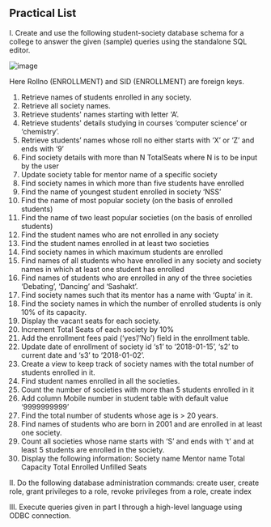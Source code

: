 ## Practical List
I.  Create and use the following student-society database schema for a college to answer the given (sample) queries using the standalone SQL editor. 

![image](https://github.com/Mayank230604/DBMS_Practicals/assets/120153596/52478604-9dc2-47f0-8ac7-218db93ad154)

Here Rollno (ENROLLMENT) and SID (ENROLLMENT) are foreign keys.

1. Retrieve names of students enrolled in any society. 
2. Retrieve all society names. 
3. Retrieve students' names starting with letter ‘A’. 
4. Retrieve students' details studying in courses ‘computer science’ or ‘chemistry’. 
5. Retrieve students’ names whose roll no either starts with ‘X’ or ‘Z’ and ends with ‘9’ 
6. Find society details with more than N TotalSeats where N is to be input by the user 
7. Update society table for mentor name of a specific society 
8. Find society names in which more than five students have enrolled 
9. Find the name of youngest student enrolled in society ‘NSS’ 
10. Find the name of most popular society (on the basis of enrolled students) 
11. Find the name of two least popular societies  (on the basis of enrolled students) 
12. Find the student names who are not enrolled in any society 
13. Find the student names enrolled in at least two societies 
14. Find society names in which maximum students are enrolled 
15. Find names of all students who have enrolled in any society and society names in which at least one student has enrolled  
16. Find names of students who are enrolled in any of the three societies ‘Debating’, ‘Dancing’ and ‘Sashakt’. 
17. Find society names such that its mentor has a name with   ‘Gupta’ in it.  
18. Find the society names in which the number of enrolled students is only 10% of  its capacity. 
19. Display the vacant seats for each society. 
20. Increment Total Seats of each society by 10% 
21. Add the enrollment fees paid (‘yes’/’No’) field in the enrollment table. 
22. Update date of enrollment of society id ‘s1’ to ‘2018-01-15’, ‘s2’ to current date and ‘s3’ 
to ‘2018-01-02’. 
23. Create a view to keep track of society names with the total number of students enrolled in it. 
24. Find student names enrolled in all the societies. 
25. Count the number of societies with more than 5 students enrolled in it 
26. Add column Mobile number in student table with default value ‘9999999999’ 
27. Find the total number of students whose age is > 20 years. 
28. Find names of students who are born in 2001 and are enrolled in at least one society. 
29. Count all societies whose name starts with ‘S’ and ends with ‘t’ and at least 5 students are enrolled in the society. 
30. Display the following information: 
Society name     Mentor name     Total Capacity    Total Enrolled    Unfilled Seats

II.  Do the following database administration commands: 
create user, create role, grant privileges to a role, revoke privileges from a role, create index

III.  Execute queries given in part I through a high-level language using ODBC connection.
